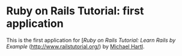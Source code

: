 # Ruby on Rails Tutorial: first application

This is the first application for 
[*Ruby on Rails Tutorial: Learn Rails by Example* (http://www.railstutorial.org/) by [Michael Hartl](http://www.michaelhartl.com).